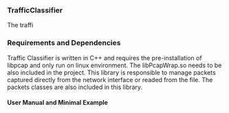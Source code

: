 <h3><b>TrafficClassifier</b></h3></hr>

The traffi



<h3><b>Requirements and Dependencies</b></h3>
</hr>


Traffic Classifier is written in C++ and requires the pre-installation of libpcap and only run on linux environment. The libPcapWrap.so needs to be also included in the project. 
This library is responsible to manage packets captured directly from the network interface or readed from the file. The packets classes are also included in this library.

<h4><b>User Manual and Minimal Example</b></h4>
</hr>